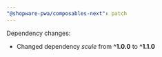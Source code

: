 ```yaml
---
"@shopware-pwa/composables-next": patch
---
```


Dependency changes:

- Changed dependency _scule_ from **^1.0.0** to **^1.1.0**
